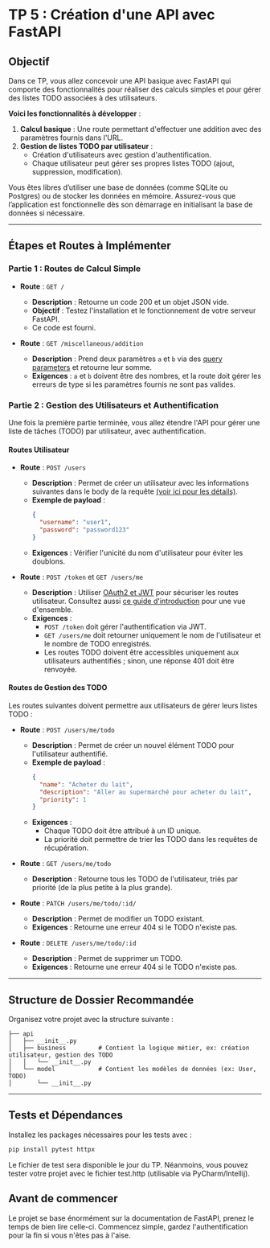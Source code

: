 # TP 5 : Création d'une API avec FastAPI

## Objectif

Dans ce TP, vous allez concevoir une API basique avec FastAPI qui comporte des fonctionnalités pour réaliser des calculs simples et pour gérer des listes TODO associées à des utilisateurs.

**Voici les fonctionnalités à développer** :

1. **Calcul basique** : Une route permettant d'effectuer une addition avec des paramètres fournis dans l'URL.
2. **Gestion de listes TODO par utilisateur** :
    - Création d'utilisateurs avec gestion d'authentification.
    - Chaque utilisateur peut gérer ses propres listes TODO (ajout, suppression, modification).

Vous êtes libres d’utiliser une base de données (comme SQLite ou Postgres) ou de stocker les données en mémoire. Assurez-vous que l’application est fonctionnelle dès son démarrage en initialisant la base de données si nécessaire.

---

## Étapes et Routes à Implémenter

### Partie 1 : Routes de Calcul Simple

- **Route** : `GET /`
    - **Description** : Retourne un code 200 et un objet JSON vide.
    - **Objectif** : Testez l'installation et le fonctionnement de votre serveur FastAPI.
    - Ce code est fourni.

- **Route** : `GET /miscellaneous/addition`
    - **Description** : Prend deux paramètres `a` et `b` via des [query parameters](https://fastapi.tiangolo.com/tutorial/query-params/#query-parameters) et retourne leur somme.
    - **Exigences** : `a` et `b` doivent être des nombres, et la route doit gérer les erreurs de type si les paramètres fournis ne sont pas valides.

### Partie 2 : Gestion des Utilisateurs et Authentification

Une fois la première partie terminée, vous allez étendre l'API pour gérer une liste de tâches (TODO) par utilisateur, avec authentification.

#### Routes Utilisateur

- **Route** : `POST /users`
    - **Description** : Permet de créer un utilisateur avec les informations suivantes dans le body de la requête [(voir ici pour les détails)](https://fastapi.tiangolo.com/tutorial/body/).
    - **Exemple de payload** :
      ```json
      {
        "username": "user1",
        "password": "password123"
      }
      ```
    - **Exigences** : Vérifier l'unicité du nom d'utilisateur pour éviter les doublons.

- **Route** : `POST /token` et `GET /users/me`
    - **Description** : Utiliser [OAuth2 et JWT](https://fastapi.tiangolo.com/tutorial/security/oauth2-jwt) pour sécuriser les routes utilisateur. Consultez aussi [ce guide d'introduction](https://fastapi.tiangolo.com/tutorial/security/) pour une vue d'ensemble.
    - **Exigences** :
        - `POST /token` doit gérer l'authentification via JWT.
        - `GET /users/me` doit retourner uniquement le nom de l'utilisateur et le nombre de TODO enregistrés.
        - Les routes TODO doivent être accessibles uniquement aux utilisateurs authentifiés ; sinon, une réponse 401 doit être renvoyée.

#### Routes de Gestion des TODO

Les routes suivantes doivent permettre aux utilisateurs de gérer leurs listes TODO :

- **Route** : `POST /users/me/todo`
    - **Description** : Permet de créer un nouvel élément TODO pour l'utilisateur authentifié.
    - **Exemple de payload** :
      ```json
      {
        "name": "Acheter du lait",
        "description": "Aller au supermarché pour acheter du lait",
        "priority": 1
      }
      ```
    - **Exigences** :
        - Chaque TODO doit être attribué à un ID unique.
        - La priorité doit permettre de trier les TODO dans les requêtes de récupération.

- **Route** : `GET /users/me/todo`
    - **Description** : Retourne tous les TODO de l'utilisateur, triés par priorité (de la plus petite à la plus grande).

- **Route** : `PATCH /users/me/todo/:id/`
    - **Description** : Permet de modifier un TODO existant.
    - **Exigences** : Retourne une erreur 404 si le TODO n'existe pas.

- **Route** : `DELETE /users/me/todo/:id`
    - **Description** : Permet de supprimer un TODO.
    - **Exigences** : Retourne une erreur 404 si le TODO n'existe pas.

---

## Structure de Dossier Recommandée

Organisez votre projet avec la structure suivante :

```
├── api
│   ├── __init__.py
│   ├── business         # Contient la logique métier, ex: création utilisateur, gestion des TODO
│   │   └── __init__.py
│   └── model            # Contient les modèles de données (ex: User, TODO)
│       └── __init__.py
```

---

## Tests et Dépendances

Installez les packages nécessaires pour les tests avec :

```bash
pip install pytest httpx
```

Le fichier de test sera disponible le jour du TP.
Néanmoins, vous pouvez tester votre projet avec le fichier test.http (utilisable via PyCharm/Intellij).

## Avant de commencer

Le projet se base énormément sur la documentation de FastAPI, prenez le temps de bien lire celle-ci.
Commencez simple, gardez l'authentification pour la fin si vous n'êtes pas à l'aise.